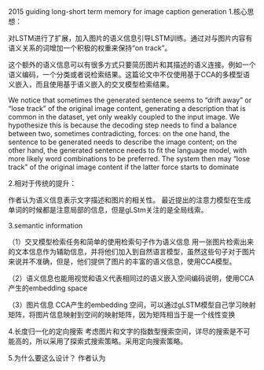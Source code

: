 2015 guiding long-short term memory for image caption generation
1.核心思想：

对LSTM进行了扩展，加入图片的语义信息引导LSTM训练。通过对与图片内容有语义关系的词增加一个积极的权重来保持“on track”。

这个额外的语义信息可以有很多方式只要简历图片和其描述的语义连接。例如一个语义编码，一个分类或者说检索结果。这篇论文中不仅使用基于CCA的多模型语义嵌入，而且使用基于语义嵌入的交叉模型检索结果。

We notice that sometimes the generated sentence seems to “drift away” or “lose track” of the original image content, generating a description that is common in the dataset, yet only weakly coupled to the input image. We hypothesize this is because the decoding step needs to find a balance between two, sometimes contradicting, forces: on the one hand, the sentence to be generated needs to describe the image content; on the other hand, the generated sentence needs to fit the language model, with more likely word combinations to be preferred. The system then may “lose track” of the original image content if the latter force starts to dominate





2.相对于传统的提升：

作者认为语义信息表示文字描述和图片的相关性。
最近提出的注意力模型在生成单词的时候都是注意局部的信息，但是gLStm关注的是全局线索。


3.semantic information

（1）交叉模型检索任务和简单的使用检索句子作为语义信息
用一张图片检索出来的文本信息作为辅助信息，并将他们加入到自然语言模型，虽然这些句子对于图片来说并不准确，但是，他们提供了图片的丰富的语义信息，使用CCA模型。

（2）语义信息也能用视觉和语义代表相同过的语义嵌入空间编码说明，使用CCA产生的embedding space

（3）图片信息
CCA产生的embedding 空间，可以通过gLSTM模型自己学习映射矩阵，将图片信息映射到空间的映射矩阵，因为矩阵相当于是一个线性变换

4.长度归一化的定向搜索
考虑图片和文字的指数型搜索空间，详尽的搜索是不可能高的，所以采用了探索式搜索策略。采用定向搜索策略。

5.为什么要这么设计？
作者认为


